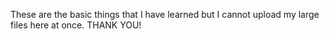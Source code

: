 These are the basic things that I have learned but I cannot upload my large files here at once.
THANK YOU!
